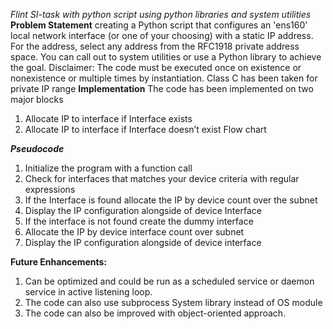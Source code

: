 *Flint SI-task with python script using python libraries and system utilities*
**Problem Statement**
creating a Python script that configures an 'ens160' local network interface (or one of your choosing) with a static IP address. For the address, select any address from the RFC1918 private address space. You can call out to system utilities or use a Python library to achieve the goal.
Disclaimer: The code must be executed once on existence or nonexistence or multiple times by instantiation.  Class C has been taken for private IP range
**Implementation**
The code has been implemented on two major blocks
1.	Allocate IP to interface if Interface exists
2.	Allocate IP to interface if Interface doesn’t exist
Flow chart 
 
***Pseudocode***
1.	Initialize the program with a function call
2.	Check for interfaces that matches your device criteria with regular expressions
3.	If the Interface is found allocate the IP by device count over the subnet 
4.	Display the IP configuration alongside of device Interface
5.	If the interface is not found create the dummy interface
6.	Allocate the IP by device interface count over subnet
7.	Display the IP configuration alongside of device interface


**Future Enhancements:**

1.	Can be optimized and could be run as a scheduled service or daemon service in active listening loop.
2.	The code can also use subprocess System library instead of OS module
3.	The code can also be improved with object-oriented approach.

